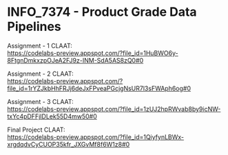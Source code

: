 # INFO_7374 - Product Grade Data Pipelines  

Assignment - 1 CLAAT:  
https://codelabs-preview.appspot.com/?file_id=1HuBWO6y-8FtgnDmkxzpOJeA2FJ9z-INM-SdA5AS8zQ0#0  

Assignment - 2 CLAAT:  
https://codelabs-preview.appspot.com/?file_id=1rYZJkbHhFRJj6deJxFPveaPGcjgNsUR7l3sFWAph6og#0  

Assignment - 3 CLAAT:  
https://codelabs-preview.appspot.com/?file_id=1zUJ2hpRWvab8by9icNW-txYc4pDFFjIDLek55D4mw50#0  

Final Project CLAAT:  
https://codelabs-preview.appspot.com/?file_id=1QiyfynLBWx-xrgdqdvCyCUOP35kfr_JXGvMf8f6W1z8#0  
